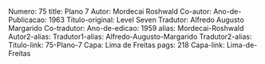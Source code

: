 Numero: 75
title: Plano 7
Autor: Mordecai Roshwald
Co-autor: 
Ano-de-Publicacao: 1963
Titulo-original: Level Seven
Tradutor: Alfredo Augusto Margarido
Co-tradutor: 
Ano-de-edicao: 1959
alias: Mordecai-Roshwald
Autor2-alias: 
Tradutor1-alias: Alfredo-Augusto-Margarido
Tradutor2-alias: 
Titulo-link: 75-Plano-7
Capa: Lima de Freitas
pags: 218
Capa-link: Lima-de-Freitas